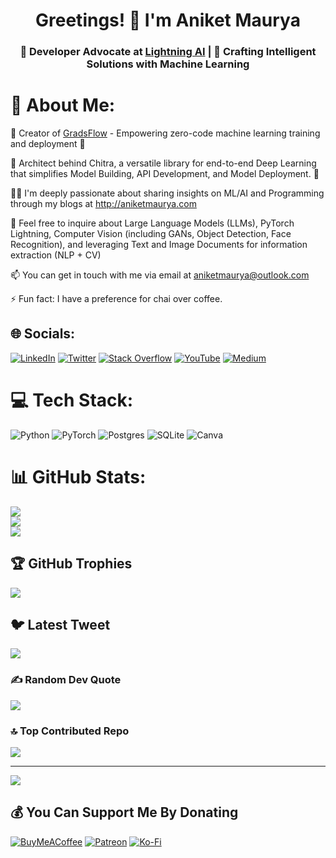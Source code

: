 <h1 align="center">Greetings! 👋 I'm Aniket Maurya</h1>
<h3 align="center">🚀 Developer Advocate at <a href="https://lightning.ai/">Lightning AI</a> | 🧠 Crafting Intelligent Solutions with Machine Learning</h3>

# 🌟 About Me:

🧡 Creator of [GradsFlow](https://gradsflow.com) - Empowering zero-code machine learning training and deployment 🚀

🎉 Architect behind Chitra, a versatile library for end-to-end Deep Learning that simplifies Model Building, API Development, and Model Deployment. 🚀

👨‍💻 I'm deeply passionate about sharing insights on ML/AI and Programming through my blogs at http://aniketmaurya.com

💬 Feel free to inquire about Large Language Models (LLMs), PyTorch Lightning, Computer Vision (including GANs, Object Detection, Face Recognition), and leveraging Text and Image Documents for information extraction (NLP + CV)

📫 You can get in touch with me via email at aniketmaurya@outlook.com

⚡ Fun fact: I have a preference for chai over coffee.

## 🌐 Socials:
[![LinkedIn](https://img.shields.io/badge/LinkedIn-%230077B5.svg?logo=linkedin&logoColor=white)](https://linkedin.com/in/aniketmaurya)
[![Twitter](https://img.shields.io/badge/Twitter-%231DA1F2.svg?logo=Twitter&logoColor=white)](https://twitter.com/aniketmaurya)
[![Stack Overflow](https://img.shields.io/badge/-Stackoverflow-FE7A16?logo=stack-overflow&logoColor=white)]([https://stackoverflow.com/users/aniketmaurya](https://stackoverflow.com/users/8052167/aniket-maurya))
[![YouTube](https://img.shields.io/badge/YouTube-%23FF0000.svg?logo=YouTube&logoColor=white)](https://youtube.com/@aiwithaniket)
[![Medium](https://img.shields.io/badge/Medium-12100E?logo=medium&logoColor=white)](https://medium.com/@@aniketmaurya)


# 💻 Tech Stack:
![Python](https://img.shields.io/badge/python-3670A0?style=for-the-badge&logo=python&logoColor=ffdd54)
![PyTorch](https://img.shields.io/badge/PyTorch-%23EE4C2C.svg?style=for-the-badge&logo=PyTorch&logoColor=white)
![Postgres](https://img.shields.io/badge/postgres-%23316192.svg?style=for-the-badge&logo=postgresql&logoColor=white)
![SQLite](https://img.shields.io/badge/sqlite-%2307405e.svg?style=for-the-badge&logo=sqlite&logoColor=white)
![Canva](https://img.shields.io/badge/Canva-%2300C4CC.svg?style=for-the-badge&logo=Canva&logoColor=white)

# 📊 GitHub Stats:
![](https://github-readme-stats.vercel.app/api?username=aniketmaurya&theme=dark&hide_border=false&include_all_commits=false&count_private=false)<br/>
![](https://github-readme-streak-stats.herokuapp.com/?user=aniketmaurya&theme=dark&hide_border=false)<br/>
![](https://github-readme-stats.vercel.app/api/top-langs/?username=aniketmaurya&theme=dark&hide_border=false&include_all_commits=false&count_private=false&layout=compact)

## 🏆 GitHub Trophies
![](https://github-profile-trophy.vercel.app/?username=aniketmaurya&theme=discord&no-frame=false&no-bg=true&margin-w=4)

## 🐦 Latest Tweet
[![](https://gtce.itsvg.in/api?username=aniketmaurya)](https://github.com/VishwaGauravIn/github-twitter-card-embed)

### ✍️ Random Dev Quote
![](https://quotes-github-readme.vercel.app/api?type=horizontal&theme=radical)

### 🔝 Top Contributed Repo
![](https://github-contributor-stats.vercel.app/api?username=aniketmaurya&limit=5&theme=dark&combine_all_yearly_contributions=true)

---
[![](https://visitcount.itsvg.in/api?id=aniketmaurya&icon=7&color=7)](https://visitcount.itsvg.in)

## 💰 You Can Support Me By Donating
[![BuyMeACoffee](https://img.shields.io/badge/Buy%20Me%20a%20Coffee-ffdd00?style=for-the-badge&logo=buy-me-a-coffee&logoColor=black)](https://buymeacoffee.com/aniketmaurya)
[![Patreon](https://img.shields.io/badge/Patreon-F96854?style=for-the-badge&logo=patreon&logoColor=white)](https://patreon.com/aniketmaurya)
[![Ko-Fi](https://img.shields.io/badge/Ko--fi-F16061?style=for-the-badge&logo=ko-fi&logoColor=white)](https://ko-fi.com/aniketmaurya)

<!-- Proudly created with GPRM ( https://gprm.itsvg.in ) -->
